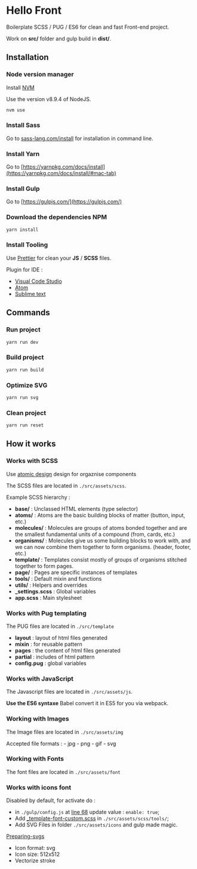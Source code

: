 # Hello Front

Boilerplate SCSS / PUG / ES6 for clean and fast Front-end project.

Work on **src/** folder and gulp build in **dist/**.

## Installation

### Node version manager

Install [NVM](https://github.com/creationix/nvm)

Use the version v8.9.4 of NodeJS.

```bash
nvm use
```

### Install Sass

Go to [sass-lang.com/install](http://sass-lang.com/install) for installation in
command line.

### Install Yarn

Go to
[https://yarnpkg.com/docs/install](https://yarnpkg.com/docs/install/#mac-tab)

### Install Gulp

Go to [https://gulpjs.com/](https://gulpjs.com/)

### Download the dependencies NPM

```bash
yarn install
```

### Install Tooling

Use [Prettier](https://github.com/prettier/prettier) for clean your **JS** /
**SCSS** files.

Plugin for IDE :

* [Visual Code Studio](https://marketplace.visualstudio.com/items?itemName=esbenp.prettier-vscode)
* [Atom](https://atom.io/packages/prettier-atom)
* [Sublime text](https://github.com/danreeves/sublime-prettier)

## Commands

### Run project

```bash
yarn run dev
```

### Build project

```bash
yarn run build
```

### Optimize SVG

```bash
yarn run svg
```

### Clean project

```bash
yarn run reset
```

## How it works

### Works with SCSS

Use [atomic design](http://bradfrost.com/blog/post/atomic-web-design/) design for orgaznise components

The SCSS files are located in `./src/assets/scss`.

Example SCSS hierarchy :

* **base/** : Unclassed HTML elements (type selector)
* **atoms/** : Atoms are the basic building blocks of matter (button, input, etc.)
* **molecules/** : Molecules are groups of atoms bonded together and are the smallest fundamental units of a compound (from, cards, etc.)
* **organisms/** : Molecules give us some building blocks to work with, and we can now combine them together to form organisms. (header, footer, etc.)
* **template/** : Templates consist mostly of groups of organisms stitched together to form pages.
* **page/** : Pages are specific instances of templates
* **tools/** : Default mixin and functions
* **utils/** : Helpers and overrides
* **\_settings.scss** : Global variables
* **app.scss** : Main stylesheet

### Works with Pug templating

The PUG files are located in `./src/template`

* **layout** : layout of html files generated
* **mixin** : for reusable pattern
* **pages** : the content of html files generated
* **partial** : includes of html pattern
* **config.pug** : global variables

### Works with JavaScript

The Javascript files are located in `./src/assets/js`.

**Use the ES6 syntaxe** Babel convert it in ES5 for you via webpack.

### Working with Images

The Image files are located in `./src/assets/img`

Accepted file formats : - jpg - png - gif - svg

### Working with Fonts

The font files are located in `./src/assets/font`

### Works with icons font

Disabled by default, for activate do :

* in `./gulp/config.js` at [line 68](https://github.com/sutter/helloFront/blob/master/gulp/config.js#L68) update value : `enable: true`;
* Add
  [\_template-font-custom.scss](https://gist.github.com/sutter/5f9471f95f6d5f388704721272b4a21e)
  in `./src/assets/scss/tools/`;
* Add SVG Files in folder `./src/assets/icons` and gulp made magic.

[Preparing-svgs](https://www.npmjs.com/package/gulp-iconfont#preparing-svgs)

* Icon format: svg
* Icon size: 512x512
* Vectorize stroke

